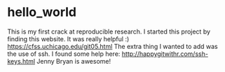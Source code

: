 # hello_world
This is my first crack at reproducible research.
I started this project by finding this website.
It was really helpful :) https://cfss.uchicago.edu/git05.html 
The extra thing I wanted to add was the use of ssh.  I found some help here: http://happygitwithr.com/ssh-keys.html
Jenny Bryan is awesome!